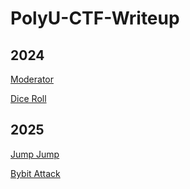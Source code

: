 # PolyU-CTF-Writeup

## 2024

[Moderator](./2024/Dice%20Roll/)

[Dice Roll](./2024/Moderator/)

## 2025

[Jump Jump](./2025/Jump%20Jump/)

[Bybit Attack](./2025/Bybit%20Attack/)
